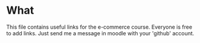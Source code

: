 # What
This file contains useful links for the e-commerce course.
Everyone is free to add links. Just send me a message in moodle with your 'github' account.

